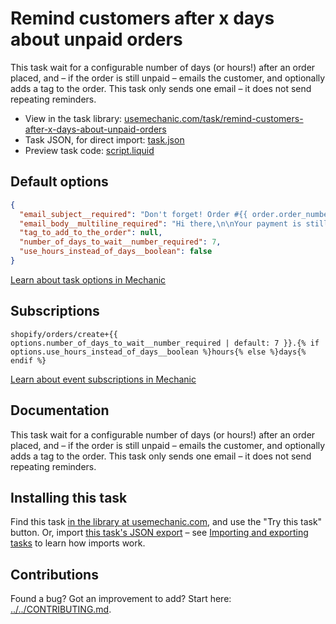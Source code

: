 # Remind customers after x days about unpaid orders

This task wait for a configurable number of days (or hours!) after an order placed, and – if the order is still unpaid – emails the customer, and optionally adds a tag to the order. This task only sends one email – it does not send repeating reminders.

* View in the task library: [usemechanic.com/task/remind-customers-after-x-days-about-unpaid-orders](https://usemechanic.com/task/remind-customers-after-x-days-about-unpaid-orders)
* Task JSON, for direct import: [task.json](../../tasks/remind-customers-after-x-days-about-unpaid-orders.json)
* Preview task code: [script.liquid](./script.liquid)

## Default options

```json
{
  "email_subject__required": "Don't forget! Order #{{ order.order_number }} still needs to be paid",
  "email_body__multiline_required": "Hi there,\n\nYour payment is still required! Please get in touch at {{ shop.customer_email }} to proceed.\n\nThanks,\n{{ shop.name }}",
  "tag_to_add_to_the_order": null,
  "number_of_days_to_wait__number_required": 7,
  "use_hours_instead_of_days__boolean": false
}
```

[Learn about task options in Mechanic](https://docs.usemechanic.com/article/471-task-options)

## Subscriptions

```liquid
shopify/orders/create+{{ options.number_of_days_to_wait__number_required | default: 7 }}.{% if options.use_hours_instead_of_days__boolean %}hours{% else %}days{% endif %}
```

[Learn about event subscriptions in Mechanic](https://docs.usemechanic.com/article/408-subscriptions)

## Documentation

This task wait for a configurable number of days (or hours!) after an order placed, and – if the order is still unpaid – emails the customer, and optionally adds a tag to the order. This task only sends one email – it does not send repeating reminders.

## Installing this task

Find this task [in the library at usemechanic.com](https://usemechanic.com/task/remind-customers-after-x-days-about-unpaid-orders), and use the "Try this task" button. Or, import [this task's JSON export](../../tasks/remind-customers-after-x-days-about-unpaid-orders.json) – see [Importing and exporting tasks](https://docs.usemechanic.com/article/505-importing-and-exporting-tasks) to learn how imports work.

## Contributions

Found a bug? Got an improvement to add? Start here: [../../CONTRIBUTING.md](../../CONTRIBUTING.md).
